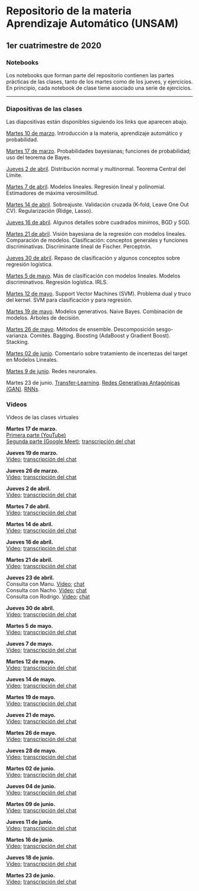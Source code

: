 # Repositorio de la materia Aprendizaje Automático (UNSAM)

## 1er cuatrimestre de 2020

### Notebooks

Los notebooks que forman parte del repositorio contienen las partes prácticas de las clases, tanto de los martes como de los jueves, y ejercicios. En principio, cada notebook de clase tiene asociado una serie de ejercicios.

***

### Diapositivas de las clases

Las diapositivas están disponibles siguiendo los links que aparecen abajo.

[Martes 10 de marzo](https://drive.google.com/file/d/1tWty4OfYgU3LRR1FzH358l5IKz2KQfvM/view). Introducción a la materia, aprendizaje automático y probabilidad.

[Martes 17 de marzo](https://drive.google.com/file/d/1oFB76Vz5Szl6FWjRKAuAsoevDebgYIW_/view). Probabilidades bayesianas; funciones de probabilidad; uso del teorema de Bayes.

[Jueves 2 de abril](https://drive.google.com/file/d/10cjqw1yuE-m17FS5lxOjDz8JL8sQra_0/view). Distribución normal y multinormal. Teorema Central del Límite.

[Martes 7 de abril](https://drive.google.com/file/d/1Td6j5amKZBLiEPeTdibAC3IMPNa7mcjv/view). Modelos lineales. Regresión lineal y polinomial. Estimadores de máxima verosimilitud.

[Martes 14 de abril](https://drive.google.com/file/d/1D1pUlX9E8jQl7IKTbjH7FistQyx_Myh8/view). Sobreajuste. Validación cruzada (K-fold, Leave One Out CV). Regularización (Ridge, Lasso).

[Jueves 16 de abril](https://drive.google.com/open?id=1Dq9lvzY8iI9DAsmkQunq9JlubiK4SoxJ). Algunos detalles sobre cuadrados minimos, BGD y SGD.

[Martes 21 de abril](https://drive.google.com/file/d/1DoWLNQUPJkrPTlS53YUdSLZumQn7bFDd/view). Visión bayesiana de la regresión con modelos lineales. Comparación de modelos. Clasificación: conceptos generales y funciones discriminativas. Discriminante lineal de Fischer. Perceptrón.

[Jueves 30 de abril](https://drive.google.com/file/d/1WFnVMjwRVhUGBmAgpsUSSgRE1C-AQnI8/view). Repaso de clasificación y algunos conceptos sobre regresión logística.

[Martes 5 de mayo](https://drive.google.com/file/d/1P2roqsFsORRWRjfqdLopzfzTATqS4fPA/view). Más de clasificación con modelos lineales. Modelos discriminativos. Regresión logística. IRLS.

[Martes 12 de mayo](https://drive.google.com/file/d/1yFjeezVKlIXggt7DlFkBdXc-3hUeHOCN/view). Support Vector Machines (SVM). Problema dual y truco del kernel. SVM para clasificación y para regresión.

[Martes 19 de mayo](https://drive.google.com/file/d/1NBmAnucQMYI6FAVaQ0dFNVc2PeJ0N8EL/view). Modelos generativos. Naive Bayes. Combinación de modelos. Árboles de decisión.

[Martes 26 de mayo](https://drive.google.com/file/d/1J8m5yNWQkicV6pIap4PHjUIZOq68wHdz/view). Métodos de ensemble. Descomposición sesgo-varianza. Comités. Bagging. Boosting (AdaBoost y Gradient Boost). Stacking.

[Martes 02 de junio](https://drive.google.com/file/d/1ILpXY9TUEVWXGXwM2q7r4fEMPqBGvBRB/view). Comentario sobre tratamiento de incertezas del target en Modelos Lineales.

[Martes 9 de junio](https://drive.google.com/file/d/1GLH1R78PII3dr5UO6i0gaoz_A5P_Bekh/view?usp=sharing). Redes neuronales.

Martes 23 de junio. [Transfer-Learning](https://drive.google.com/file/d/1FSQbNU-6WMdaTsPdWPNG-4pbNHLCF9zG/view?usp=sharing). [Redes Generativas Antagónicas (GAN)](https://drive.google.com/file/d/1miiPjds60ot3t04pCkuaGrgZ7wBNCEAP/view?usp=sharing). [RNNs](https://drive.google.com/file/d/1Gw6luuDlCCDw_7zfVMN8hXCso_vo2LHg/view?usp=sharing).


### Videos

Videos de las clases virtuales

__Martes 17 de marzo.__<br>
[Primera parte (YouTube)](https://www.youtube.com/watch?v=WkpgXdN4gF8&feature=youtu.be)<br>
[Segunda parte (Google Meet)](https://drive.google.com/file/d/1qCTc-uttzxjA3KY6M1vvKSxX9OAikGxN/view); [transcripción del chat](https://drive.google.com/file/d/1aOj1kF2Dd6LoP_AM4JB1XDd1mz3_m7hV/view?usp=sharing)

__Jueves 19 de marzo.__<br>
[Video](https://drive.google.com/file/d/1-Jg3EfaBzeMZcYBieG3Lo8EObOedBC3n/view);
[transcripción del chat](https://drive.google.com/file/d/13DE3rf6X4EtExi-zTFyeixBuO91OK8Sd/view?usp=sharing)

__Jueves 26 de marzo.__<br>
[Video](https://drive.google.com/file/d/1EPb5TmGpaxdUVkPKNCBZrCX9-iLBbUws/view);
[transcripción del chat](https://drive.google.com/file/d/1s2VuABeFMY7jj0k2BkLegCpLmxRFt8_Z/view?usp=sharing)

__Jueves 2 de abril.__<br>
[Video](https://drive.google.com/file/d/1GMCZ9RXDsDfxb1OtOCZyW7CpRs6oP_2w/view);
[transcripción del chat](https://drive.google.com/file/d/1TkSw2TCSxXi9nhvhOK82H_O57WOkTnO3/view)

__Martes 7 de abril.__<br>
[Video](https://drive.google.com/file/d/1XIqKWD5L7F0xhPKkLQXJYZNelhy6z0Y2/view);
[transcripción del chat](https://drive.google.com/file/d/1DQltVnPu_7F_WLqR9oYdSiACszRBPPfu/view)

__Martes 14 de abril.__<br>
[Video](https://drive.google.com/file/d/1tU4bR6EXmr3nHupAus1aXesu85TGKYJW/view);
[transcripción del chat](https://drive.google.com/file/d/1T-ZyxwA3vTkAklgmvGUcUhf3o4msCIyE/view)

__Jueves 16 de abril.__<br>
[Video](https://drive.google.com/file/d/1XXQI7TDqMbJPkbJJOpVaLTVkV1pJYNSS/view);
[transcripción del chat](https://drive.google.com/file/d/167PmPXCoAWFV_dERbRzLC0dBOwvEfWKN/view)

__Martes 21 de abril.__<br>
[Video](https://drive.google.com/file/d/1ge_a9ukMpl3_pRSCgeIF7rjex3gGVq4O/view);
[transcripción del chat](https://drive.google.com/file/d/1FG_vZh6TFRtUY6K46CXflROLVW60CLmH/view)

__Jueves 23 de abril.__<br>
Consulta con Manu. [Video](https://drive.google.com/file/d/13kzi_M5hE8bKp5-fGQR60oYOf-n6VweJ/view); [chat](https://drive.google.com/file/d/1BOQoBVkqHJmhHA9_Um2p5OvAVDTHLxD3/view)<br>
Consulta con Nacho. [Video](https://drive.google.com/file/d/1rP3tCtWnXSTKDNiAq5pRG15oAlwyTXOT/view); [chat](https://drive.google.com/file/d/18DuPbEdJNL1HVxvb5lFZ0YxrWfdVQEm-/view)<br>
Consulta con Rodrigo. [Video](https://drive.google.com/file/d/1kYjWvwCxPJyvNxnpUHbwx0SauGylsA8y/view); [chat](https://drive.google.com/file/d/1ZxKsRW_t3LO3nX6Own5AO6_4-UJwzYkR/view)

__Jueves 30 de abril.__<br>
[Video](https://drive.google.com/file/d/1wHjec7ncIwPhos3Gg4e657Vb_GlazpWr/view);
[transcripción del chat](https://drive.google.com/file/d/1fZsAIC27btj7JIQ-umx2s_RP54z5ttbE/view)

__Martes 5 de mayo.__<br>
[Video](https://drive.google.com/file/d/1f56X7pXaroaDotMGv3XpDgAVlc9O2zZQ/view);
[transcripción del chat](https://drive.google.com/file/d/1MoSPD9MDYXyMQHISQCZNK0ICEuJ_thXk/view)

__Jueves 7 de mayo.__<br>
[Video](https://drive.google.com/file/d/1rh6r5vYv8t_mna51HN5KCQfWE-aDCaRx/view);
[transcripción del chat](https://drive.google.com/file/d/1SJOX_3yS8IM3oG50bVEjeNRcPri71cxe/view)

__Martes 12 de mayo.__<br>
[Video](https://drive.google.com/file/d/1esKkeyfF1X4ys_e6jz09CBQzgkJJ0HrI/view);
[transcripción del chat](https://drive.google.com/file/d/1SzEF3nkY_gsqf7DQUgTAaraBbY3Msnxp/view)

__Jueves 14 de mayo.__<br>
[Video](https://drive.google.com/file/d/1229GmCEnDCO-MJr02_He7-f6221l8wLA/view);
[transcripción del chat](https://drive.google.com/file/d/1RW1x6iLgYKRVXmp4aCtRi3zMA6OLtUWp/view)

__Martes 19 de mayo.__<br>
[Video](https://drive.google.com/file/d/1y3KsVKVWwKgLnq_jVgLKp7ZphXDjLtzC/view);
[transcripción del chat](https://drive.google.com/file/d/1ejjo6do3S0xqjyaetLyJCCmWwZzdeV0Q/view)

__Jueves 21 de mayo.__<br>
[Video](https://drive.google.com/file/d/1pjikEy8hdpoj4GMVZM_6uPUJxBLHb0d7/view);
[transcripción del chat](https://drive.google.com/file/d/1YyxzcYlXGwQmzgK5kDoeFqG_xvmx2iMb/view)

__Martes 26 de mayo.__<br>
[Video](https://drive.google.com/file/d/1fS3emr9LjCbLrk9yFxMlkL1ecJanmA0g/view);
[transcripción del chat](https://drive.google.com/file/d/1u--_3sgp6O4ap4jgv2AdsSml33dTjtBI/view)

__Jueves 28 de mayo.__<br>
[Video](https://drive.google.com/file/d/1tWl7AhIPORWUiRW6eZprK9UCtNi33NW6/view);
[transcripción del chat](https://drive.google.com/file/d/1Xrae7jSdTAqb7UfG5TfQSoqi2zfE9t6R/view)

__Martes 02 de junio.__<br>
[Video](https://drive.google.com/file/d/1uBxUyPuxcNBpZM3K-GgNMhWFh09I6IZU/view);
[transcripción del chat](https://drive.google.com/file/d/1iZgQ58VI_X8RptUnvCjfZ6n_ZMEk4BCA/view)

__Jueves 04 de junio.__<br>
[Video](https://drive.google.com/file/d/19OrUvG7xXZCvjS1Fam6kwPFZMyPvRImI/view);
[transcripción del chat](https://drive.google.com/file/d/1E59AAJSZGGjM0nrNZy-Olo_F-0ZgOgbd/view)

__Martes 09 de junio.__<br>
[Video](https://drive.google.com/file/d/1qCZUfab9mp3u2z7z02y9AIQMW2T31gcp/view);
[transcripción del chat](https://drive.google.com/file/d/1GipnUXVCv6mh-lW3a860j8pEGv8xv7er/view)

__Jueves 11 de junio.__<br>
[Video](https://drive.google.com/file/d/1CK22nkykTYXJi9dr39_YiV67OtCDU-Pc/view);
[transcripción del chat](https://drive.google.com/file/d/1VUODSCa8YLAqEn7yVkHXca9S94ElFRmJ/view)

__Martes 16 de junio.__<br>
[Video](https://drive.google.com/file/d/1qVWf_pdbVtZjBu_9ImoRbqx2aXlujLmL/view);
[transcripción del chat](https://drive.google.com/file/d/1fYvQ8yc76yaSHG3f_1VENaTtCaUdy49A/view)

__Jueves 18 de junio.__<br>
[Video](https://drive.google.com/file/d/1Ah6qz_4KcdxmT0v__uMMNCr38EnRsgav/view);
[transcripción del chat](https://drive.google.com/file/d/1ZWWN2TxhIDdZUxg0J5QLJGwDub0pJZXp/view)

__Martes 23 de junio.__<br>
[Video](https://drive.google.com/file/d/1WUF91z-9RTQ-ywcMnUgPV4Wnitu7xq5m/view);
[transcripción del chat](https://drive.google.com/file/d/1DJ_aZJqrUzU0X-hU9S9ewz2pG8UH6_RC/view)
